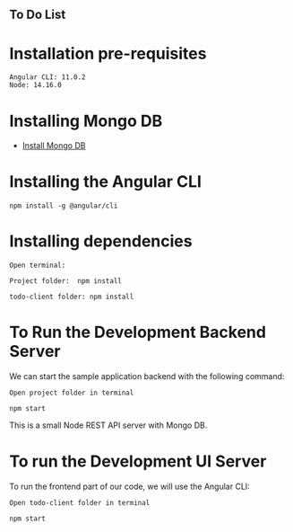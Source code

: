 ## To Do List

# Installation pre-requisites

    Angular CLI: 11.0.2
    Node: 14.16.0


# Installing Mongo DB

- [Install Mongo DB](https://docs.mongodb.com/manual/installation/)


# Installing the Angular CLI

    npm install -g @angular/cli


# Installing dependencies
    Open terminal:

    Project folder:  npm install

    todo-client folder: npm install


# To Run the Development Backend Server

We can start the sample application backend with the following command:
    
    Open project folder in terminal

    npm start

This is a small Node REST API server with Mongo DB.


# To run the Development UI Server

To run the frontend part of our code, we will use the Angular CLI:

    Open todo-client folder in terminal

    npm start 
